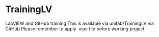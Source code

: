 # TrainingLV
LabVIEW and GitHub training
This is available via unifab/TrainingLV via GitHub
Please remember to apply .vipc file before working project.
